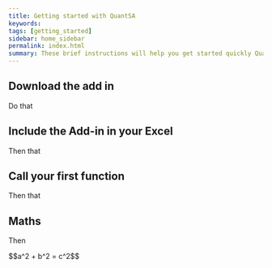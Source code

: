 ```yaml
---
title: Getting started with QuantSA
keywords: 
tags: [getting_started]
sidebar: home_sidebar
permalink: index.html
summary: These brief instructions will help you get started quickly QuantSA
---
```


## Download the add in

Do that

## Include the Add-in in your Excel

Then that

## Call your first function

Then that

## Maths

Then

<script type="text/javascript" src="http://cdn.mathjax.org/mathjax/latest/MathJax.js?config=TeX-AMS-MML_HTMLorMML"></script>
<div>
$$a^2 + b^2 = c^2$$
</div>
